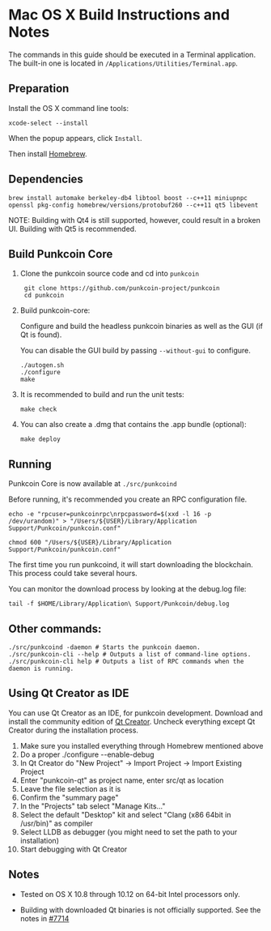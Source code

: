 Mac OS X Build Instructions and Notes
====================================
The commands in this guide should be executed in a Terminal application.
The built-in one is located in `/Applications/Utilities/Terminal.app`.

Preparation
-----------
Install the OS X command line tools:

`xcode-select --install`

When the popup appears, click `Install`.

Then install [Homebrew](http://brew.sh).

Dependencies
----------------------

    brew install automake berkeley-db4 libtool boost --c++11 miniupnpc openssl pkg-config homebrew/versions/protobuf260 --c++11 qt5 libevent

NOTE: Building with Qt4 is still supported, however, could result in a broken UI. Building with Qt5 is recommended.

Build Punkcoin Core
------------------------

1. Clone the punkcoin source code and cd into `punkcoin`

        git clone https://github.com/punkcoin-project/punkcoin
        cd punkcoin

2.  Build punkcoin-core:

    Configure and build the headless punkcoin binaries as well as the GUI (if Qt is found).

    You can disable the GUI build by passing `--without-gui` to configure.

        ./autogen.sh
        ./configure
        make

3.  It is recommended to build and run the unit tests:

        make check

4.  You can also create a .dmg that contains the .app bundle (optional):

        make deploy

Running
-------

Punkcoin Core is now available at `./src/punkcoind`

Before running, it's recommended you create an RPC configuration file.

    echo -e "rpcuser=punkcoinrpc\nrpcpassword=$(xxd -l 16 -p /dev/urandom)" > "/Users/${USER}/Library/Application Support/Punkcoin/punkcoin.conf"

    chmod 600 "/Users/${USER}/Library/Application Support/Punkcoin/punkcoin.conf"

The first time you run punkcoind, it will start downloading the blockchain. This process could take several hours.

You can monitor the download process by looking at the debug.log file:

    tail -f $HOME/Library/Application\ Support/Punkcoin/debug.log

Other commands:
-------

    ./src/punkcoind -daemon # Starts the punkcoin daemon.
    ./src/punkcoin-cli --help # Outputs a list of command-line options.
    ./src/punkcoin-cli help # Outputs a list of RPC commands when the daemon is running.

Using Qt Creator as IDE
------------------------
You can use Qt Creator as an IDE, for punkcoin development.
Download and install the community edition of [Qt Creator](https://www.qt.io/download/).
Uncheck everything except Qt Creator during the installation process.

1. Make sure you installed everything through Homebrew mentioned above
2. Do a proper ./configure --enable-debug
3. In Qt Creator do "New Project" -> Import Project -> Import Existing Project
4. Enter "punkcoin-qt" as project name, enter src/qt as location
5. Leave the file selection as it is
6. Confirm the "summary page"
7. In the "Projects" tab select "Manage Kits..."
8. Select the default "Desktop" kit and select "Clang (x86 64bit in /usr/bin)" as compiler
9. Select LLDB as debugger (you might need to set the path to your installation)
10. Start debugging with Qt Creator

Notes
-----

* Tested on OS X 10.8 through 10.12 on 64-bit Intel processors only.

* Building with downloaded Qt binaries is not officially supported. See the notes in [#7714](https://github.com/bitcoin/bitcoin/issues/7714)
